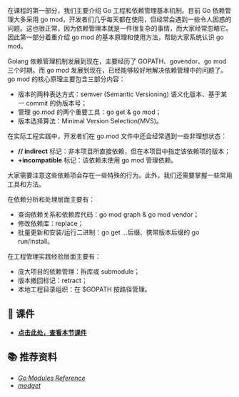 在课程的第一部分，我们主要介绍 Go 工程和依赖管理基本机制。目前 Go 依赖管理大多采用 go mod，开发者们几乎每天都在使用，但经常会遇到一些令人困惑的问题。这也很正常，因为依赖管理本就是一件很复杂的事情，而大家经常忽略它。因此第一部分着重介绍 go mod 的基本原理和使用方法，帮助大家系统认识 go mod。

Golang 依赖管理机制发展到现在，主要经历了 GOPATH、govendor、go mod三个时期。而 go mod 发展到现在，已经能够较好地解决依赖管理中的问题了。go mod 的核心原理主要包含三部分内容：

- 版本的两种表达方式：semver (Semantic Versioning) 语义化版本、基于某一 commit 的伪版本号；
- 管理 go.mod 的两个重要工具：go get & go mod；
- 版本选择算法：Minimal Version Selection(MVS)。

在实际工程实践中，开发者们在 go.mod 文件中还会经常遇到一些非理想状态：

- **// indirect** 标记：非本项目所直接依赖，但在本项目中指定该依赖项的版本；
- **+incompatible** 标记：该依赖未使用 go mod 管理依赖。

大家需要注意这些依赖项会存在一些特殊的行为。此外，我们还需要掌握一些常用工具和方法。

在依赖分析和处理层面主要有：

- 查询依赖关系和依赖库代码：go mod graph & go mod vendor；
- 修改依赖库：replace；
- 批量更新和安装/运行二进制：go get ...后缀、携带版本后缀的 go run/install。

在工程管理实践经验层面主要有：

- 庞大项目的依赖管理：拆库或 submodule；
- 版本撤回标记：retract；
- 本地工程目录组织：在 $GOPATH 按路径管理。

## 📒 课件

- [**点击此处，查看本节课件**](https://bytedance.feishu.cn/file/boxcn7nDL8wjqgPJcnRy9dwvD1S?from=from_copylink "https://bytedance.feishu.cn/file/boxcn7nDL8wjqgPJcnRy9dwvD1S?from=from_copylink")

## 📚 推荐资料

- [_Go Modules Reference_](https://link.juejin.cn/?target=https%3A%2F%2Fgolang.org%2Fref%2Fmod "https://golang.org/ref/mod")
- [_modget_](https://link.juejin.cn/?target=https%3A%2F%2Fpkg.go.dev%2Fcmd%2Fgo%2Finternal%2Fmodget%40go1.15.11 "https://pkg.go.dev/cmd/go/internal/modget@go1.15.11")
